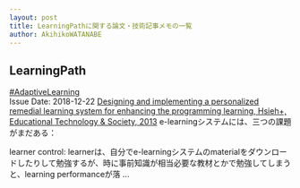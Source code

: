 ```yaml
---
layout: post
title: LearningPathに関する論文・技術記事メモの一覧
author: AkihikoWATANABE
---
```

## LearningPath
<div class="visible-content">
<a class="button" href="articles/AdaptiveLearning.html">#AdaptiveLearning</a><br><span class="issue_date">Issue Date: 2018-12-22</span>
<a href="https://github.com/AkihikoWatanabe/paper_notes/issues/293">Designing and implementing a personalized remedial learning system for enhancing the programming learning, Hsieh+, Educational Technology & Society, 2013</a>
<span class="snippet">e-learningシステムには、三つの課題がまだある：learner control: learnerは、自分でe-learningシステムのmaterialをダウンロードしたりして勉強するが、時に事前知識が相当必要な教材とかで勉強してしまうと、learning performanceが落 ...</span>
</div>
